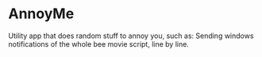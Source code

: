 # AnnoyMe
Utility app that does random stuff to annoy you, such as:
Sending windows notifications of the whole bee movie script, line by line.
